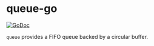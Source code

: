 # queue-go

[![GoDoc](https://godoc.org/github.com/nojima/queue-go?status.svg)](https://pkg.go.dev/github.com/nojima/queue-go)

`queue` provides a FIFO queue backed by a circular buffer.
